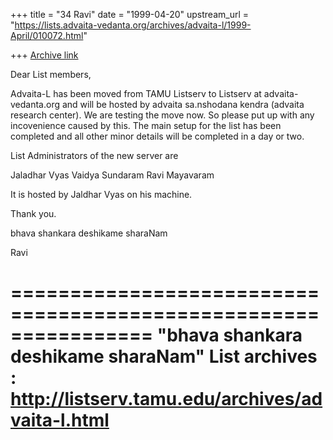 +++
title = "34 Ravi"
date = "1999-04-20"
upstream_url = "https://lists.advaita-vedanta.org/archives/advaita-l/1999-April/010072.html"

+++
[Archive link](https://lists.advaita-vedanta.org/archives/advaita-l/1999-April/010072.html)

Dear List members,

Advaita-L has been moved from TAMU Listserv to Listserv at
advaita-vedanta.org and will be hosted by advaita
sa.nshodana kendra (advaita research center). We are testing
the move now. So please put up with any incovenience caused
by this. The main setup for the list has been completed and
all other minor details will be completed in a day or two.


List Administrators of the new server are

Jaladhar Vyas
Vaidya Sundaram
Ravi Mayavaram

It is hosted by Jaldhar Vyas on his machine.



Thank you.

bhava shankara deshikame sharaNam

Ravi

================================================================
"bhava shankara deshikame sharaNam"
List archives : http://listserv.tamu.edu/archives/advaita-l.html
================================================================

